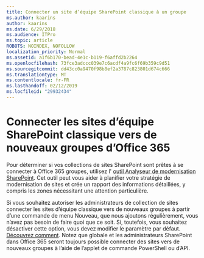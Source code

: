 ```yaml
---
title: Connecter un site d’équipe SharePoint classique à un groupe
ms.author: kaarins
author: kaarins
ms.date: 6/29/2018
ms.audience: ITPro
ms.topic: article
ROBOTS: NOINDEX, NOFOLLOW
localization_priority: Normal
ms.assetid: a1f6b170-bead-4e1c-b119-f6affd2b2264
ms.openlocfilehash: 73fce3adccc039e7c6acdf4a9fc6f69b359c9d51
ms.sourcegitcommit: dd43cc0a9470f98b8ef2a3787c823801d674c666
ms.translationtype: MT
ms.contentlocale: fr-FR
ms.lasthandoff: 02/12/2019
ms.locfileid: "29932434"
---
```

# <a name="connect-classic-sharepoint-team-sites-to-new-office-365-groups"></a>Connecter les sites d’équipe SharePoint classique vers de nouveaux groupes d’Office 365

Pour déterminer si vos collections de sites SharePoint sont prêtes à se connecter à Office 365 groupes, utilisez l' [outil Analyseur de modernisation SharePoint](https://go.microsoft.com/fwlink/?linkid=873066). Cet outil peut vous aider à planifier votre stratégie de modernisation de sites et crée un rapport des informations détaillées, y compris les zones nécessitant une attention particulière.
  
Si vous souhaitez autoriser les administrateurs de collection de sites connecter les sites d’équipe classique vers de nouveaux groupes à partir d’une commande de menu Nouveau, que nous ajoutons régulièrement, vous n’avez pas besoin de faire quoi que ce soit. Si, toutefois, vous souhaitez désactiver cette option, vous devez modifier le paramètre par défaut. [Découvrez comment](https://go.microsoft.com/fwlink/?linkid=2004316). Notez que globale et les administrateurs SharePoint dans Office 365 seront toujours possible connecter des sites vers de nouveaux groupes à l’aide de l’applet de commande PowerShell ou d’API.
  

